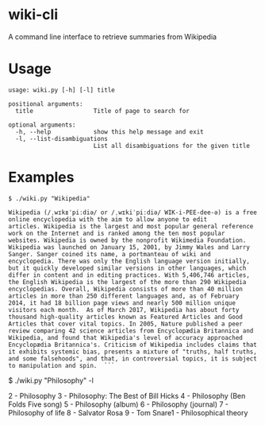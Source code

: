 # wiki-cli
A command line interface to retrieve summaries from Wikipedia

# Usage
```
usage: wiki.py [-h] [-l] title

positional arguments:
  title                 Title of page to search for

optional arguments:
  -h, --help            show this help message and exit
  -l, --list-disambiguations
                        List all disambiguations for the given title

```

# Examples
```
$ ./wiki.py "Wikipedia"

Wikipedia (/ˌwɪkᵻˈpiːdiə/ or /ˌwɪkiˈpiːdiə/ WIK-i-PEE-dee-ə) is a free
online encyclopedia with the aim to allow anyone to edit
articles. Wikipedia is the largest and most popular general reference
work on the Internet and is ranked among the ten most popular
websites. Wikipedia is owned by the nonprofit Wikimedia Foundation.
Wikipedia was launched on January 15, 2001, by Jimmy Wales and Larry
Sanger. Sanger coined its name, a portmanteau of wiki and
encyclopedia. There was only the English language version initially,
but it quickly developed similar versions in other languages, which
differ in content and in editing practices. With 5,406,746 articles,
the English Wikipedia is the largest of the more than 290 Wikipedia
encyclopedias. Overall, Wikipedia consists of more than 40 million
articles in more than 250 different languages and, as of February
2014, it had 18 billion page views and nearly 500 million unique
visitors each month.  As of March 2017, Wikipedia has about forty
thousand high-quality articles known as Featured Articles and Good
Articles that cover vital topics. In 2005, Nature published a peer
review comparing 42 science articles from Encyclopædia Britannica and
Wikipedia, and found that Wikipedia's level of accuracy approached
Encyclopædia Britannica's. Criticism of Wikipedia includes claims that
it exhibits systemic bias, presents a mixture of "truths, half truths,
and some falsehoods", and that, in controversial topics, it is subject
to manipulation and spin.  ```

```
$ ./wiki.py "Philosophy" -l

2 - Philosophy
3 - Philosophy: The Best of Bill Hicks
4 - Philosophy (Ben Folds Five song)
5 - Philosophy (album)
6 - Philosophy (journal)
7 - Philosophy of life
8 - Salvator Rosa
9 - Tom Snare1 - Philosophical theory
```